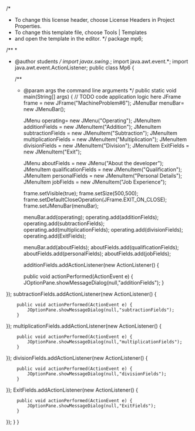 /*
 * To change this license header, choose License Headers in Project Properties.
 * To change this template file, choose Tools | Templates
 * and open the template in the editor.
 */
package mp6;

/**
 *
 * @author students
 */
    import javax.swing.*;
    import java.awt.event.*;
    import java.awt.event.ActionListener;
public class Mp6 {

    
    /**
     * @param args the command line arguments
     */
    public static void main(String[] args) {
        // TODO code application logic here
        JFrame frame = new JFrame("MachineProblem#6");
        JMenuBar menuBar= new JMenuBar();
        
        JMenu operating= new JMenu("Operating");
        JMenuItem additionFields = new JMenuItem("Addition");
        JMenuItem subtractionFields = new JMenuItem("Subtraction");
        JMenuItem multiplicationFields = new JMenuItem("Multiplication");
        JMenuItem divisionFields = new JMenuItem("Division");
        JMenuItem ExitFields = new JMenuItem("Exit");
        
        JMenu aboutFields = new JMenu("About the developer");
        JMenuItem qualificationFields = new JMenuItem("Qualification");
        JMenuItem personalFields = new JMenuItem("Personal Details");
        JMenuItem jobFields = new JMenuItem("Job Experience");
        

        
        frame.setVisible(true);
        frame.setSize(500,500);
        frame.setDefaultCloseOperation(JFrame.EXIT_ON_CLOSE);
        frame.setJMenuBar(menuBar);
        
        menuBar.add(operating);
        operating.add(additionFields);
        operating.add(subtractionFields);
        operating.add(multiplicationFields);
        operating.add(divisionFields);
        operating.add(ExitFields);
        
        menuBar.add(aboutFields);
        aboutFields.add(qualificationFields);
        aboutFields.add(personalFields);
        aboutFields.add(jobFields);
        
        additionFields.addActionListener(new ActionListener() {
        
        public void actionPerformed(ActionEvent e) {
            JOptionPane.showMessageDialog(null,"additionFields");
        }
    
    
});
        subtractionFields.addActionListener(new ActionListener() {
        
        public void actionPerformed(ActionEvent e) {
            JOptionPane.showMessageDialog(null,"subtractionFields");
        }
    
    
});
        multiplicationFields.addActionListener(new ActionListener() {
        
        public void actionPerformed(ActionEvent e) {
            JOptionPane.showMessageDialog(null,"multiplicationFields");
        }
    
    
});
        divisionFields.addActionListener(new ActionListener() {
        
        public void actionPerformed(ActionEvent e) {
            JOptionPane.showMessageDialog(null,"divisionFields");
        }
    
    
});
        ExitFields.addActionListener(new ActionListener() {
        
        public void actionPerformed(ActionEvent e) {
            JOptionPane.showMessageDialog(null,"ExitFields");
        }
    
    
});
                }
}


